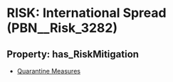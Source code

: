 # RISK: __International Spread__ (PBN__Risk_3282)

## Property: has_RiskMitigation

* [Quarantine Measures](PBN__Mitigation_461)

